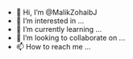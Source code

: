 - 👋 Hi, I’m @MalikZohaibJ
- 👀 I’m interested in ...
- 🌱 I’m currently learning ...
- 💞️ I’m looking to collaborate on ...
- 📫 How to reach me ...

<!---
MalikZohaibJ/MalikZohaibJ is a ✨ special ✨ repository because its `README.md` (this file) appears on your GitHub profile.
You can click the Preview link to take a look at your changes.
--->
